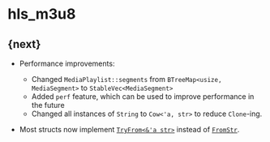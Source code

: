 # hls_m3u8

## {next}

 * Performance improvements:
    + Changed `MediaPlaylist::segments` from `BTreeMap<usize, MediaSegment>`
      to `StableVec<MediaSegment>`
    + Added `perf` feature, which can be used to improve performance in the future
    + Changed all instances of `String` to `Cow<'a, str>` to reduce `Clone`-ing.

 * Most structs now implement [`TryFrom<&'a str>`][TryFrom] instead of [`FromStr`][FromStr].


[TryFrom]: https://doc.rust-lang.org/std/convert/trait.TryFrom.html
[FromStr]: https://doc.rust-lang.org/std/str/trait.FromStr.html
